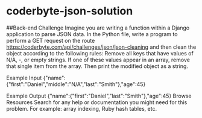 # coderbyte-json-solution
##Back-end Challenge
Imagine you are writing a function within a Django application to parse JSON data. In the Python file, write a program to perform a GET request on the route https://coderbyte.com/api/challenges/json/json-cleaning and then clean the object according to the following rules: Remove all keys that have values of N/A, -, or empty strings. If one of these values appear in an array, remove that single item from the array. Then print the modified object as a string.

Example Input
{"name":{"first":"Daniel","middle":"N/A","last":"Smith"},"age":45}

Example Output
{"name":{"first":"Daniel","last":"Smith"},"age":45}
Browse Resources
Search for any help or documentation you might need for this problem. For example: array indexing, Ruby hash tables, etc.
